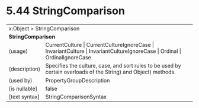 <html dir="LTR" xmlns:mshelp="http://msdn.microsoft.com/mshelp" xmlns:ddue="http://ddue.schemas.microsoft.com/authoring/2003/5" xmlns:xlink="http://www.w3.org/1999/xlink" xmlns:tool="http://www.microsoft.com/tooltip">

<body>
 <input type="hidden" id="userDataCache" class="userDataStyle">
 <input type="hidden" id="hiddenScrollOffset">
 <img id="dropDownImage" style="display:none; height:0; width:0;" src="../local/drpdown.gif">
 <img id="dropDownHoverImage" style="display:none; height:0; width:0;" src="../local/drpdown_orange.gif">
 <img id="collapseImage" style="display:none; height:0; width:0;" src="../local/collapse.gif">
 <img id="expandImage" style="display:none; height:0; width:0;" src="../local/exp.gif">
 <img id="collapseAllImage" style="display:none; height:0; width:0;" src="../local/collall.gif">
 <img id="expandAllImage" style="display:none; height:0; width:0;" src="../local/expall.gif">
 <img id="copyImage" style="display:none; height:0; width:0;" src="../local/copycode.gif">
 <img id="copyHoverImage" style="display:none; height:0; width:0;" src="../local/copycodeHighlight.gif">
 <div id="header"><h1 class="heading">5.44 StringComparison</h1></div>

 <div id="mainSection">
 <div id="mainBody">
 <div id="allHistory" class="saveHistory" onsave="saveAll()" onload="loadAll()"></div>
 <p xmlns:wsd="http://wsdev.schemas.microsoft.com/authoring/2008/2" xmlns:msxsl="urn:schemas-microsoft-com:xslt" xmlns:script="urn:script" xmlns:build="urn:build">
 </p>
 <div id="sectionSection0" class="section" name="collapseableSection">
 <content xmlns="http://ddue.schemas.microsoft.com/authoring/2003/5" xmlns:wsd="http://wsdev.schemas.microsoft.com/authoring/2008/2" xmlns:msxsl="urn:schemas-microsoft-com:xslt" xmlns:script="urn:script" xmlns:build="urn:build">
 </content>
 </div>
 <div id="sectionSection1" class="section" name="collapseableSection">
 <content xmlns="http://ddue.schemas.microsoft.com/authoring/2003/5" xmlns:wsd="http://wsdev.schemas.microsoft.com/authoring/2008/2" xmlns:msxsl="urn:schemas-microsoft-com:xslt" xmlns:script="urn:script" xmlns:build="urn:build">
 <table class="ProtocolAuthoredTable" xmlns="">
 <tr><td colspan="2">
<mshelp:link keywords="86913f34-aa06-4c94-9f09-83936a822fd8" tabindex="0">x:Object</mshelp:link> &gt; <mshelp:link keywords="7cd2b8c0-35f0-491b-8540-2422aacac981" tabindex="0">StringComparison</mshelp:link> </td>
 </tr>
 <tr><td colspan="2">
 <b>
StringComparison </b>
 </td>
 </tr>
 <tr><td><div class="indent0">(usage)</div></td>
 <td><mshelp:link keywords="85abbbda-dd0c-4ebf-85a4-4217e560fe67" tabindex="0">CurrentCulture</mshelp:link> | <mshelp:link keywords="85abbbda-dd0c-4ebf-85a4-4217e560fe67" tabindex="0">CurrentCultureIgnoreCase</mshelp:link> | <mshelp:link keywords="85abbbda-dd0c-4ebf-85a4-4217e560fe67" tabindex="0">InvariantCulture</mshelp:link> | <mshelp:link keywords="85abbbda-dd0c-4ebf-85a4-4217e560fe67" tabindex="0">InvariantCultureIgnoreCase</mshelp:link> | <mshelp:link keywords="85abbbda-dd0c-4ebf-85a4-4217e560fe67" tabindex="0">Ordinal</mshelp:link> | <mshelp:link keywords="85abbbda-dd0c-4ebf-85a4-4217e560fe67" tabindex="0">OrdinalIgnoreCase</mshelp:link> </td>
 </tr>
 <tr><td><div class="indent0">(description)</div></td>
 <td>Specifies the culture, case, and sort rules to be used by certain overloads of the String) and Object) methods. </td>
 </tr>
 <tr><td><div class="indent0">(used by)</div></td>
 <td><mshelp:link keywords="bb2ab07d-19f7-41cd-b463-2bdea7d0ec24" tabindex="0">PropertyGroupDescription</mshelp:link> </td>
 </tr>
 <tr><td><div class="indent0">[is nullable]</div></td>
 <td>false </td>
 </tr>
 <tr><td><div class="indent0">[text syntax]</div></td>
 <td><mshelp:link keywords="85abbbda-dd0c-4ebf-85a4-4217e560fe67" tabindex="0">StringComparisonSyntax</mshelp:link> </td>
 </tr>
</table>
 </content>
 </div>
 <!--[if gte IE 5]>
 <tool:tip element="languageFilterToolTip" avoidmouse="false"/>
 <![endif]-->
 </div>
 <a name="feedback"></a><span></span>
 </div>
</body></html>

